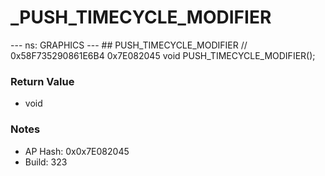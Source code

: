 # _PUSH_TIMECYCLE_MODIFIER

--- ns: GRAPHICS --- ## PUSH_TIMECYCLE_MODIFIER  // 0x58F735290861E6B4 0x7E082045 void PUSH_TIMECYCLE_MODIFIER();

### Return Value
* void

### Notes
* AP Hash: 0x0x7E082045
* Build: 323

